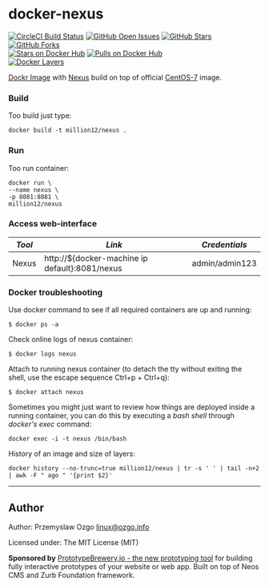 # docker-nexus
[![CircleCI Build Status](https://img.shields.io/circleci/project/million12/docker-nexus/master.svg)](https://circleci.com/gh/millio12/docker-nexus)
[![GitHub Open Issues](https://img.shields.io/github/issues/million12/docker-nexus.svg)](https://github.com/million12/docker-nexus)
[![GitHub Stars](https://img.shields.io/github/stars/million12/docker-nexus.svg)](https://github.com/million12/docker-nexus)
[![GitHub Forks](https://img.shields.io/github/forks/million12/docker-nexus.svg)](https://github.com/million12/docker-nexus)  
[![Stars on Docker Hub](https://img.shields.io/docker/stars/million12/nexus.svg)](https://hub.docker.com/r/million12/nexus)
[![Pulls on Docker Hub](https://img.shields.io/docker/pulls/million12/nexus.svg)](https://hub.docker.com/r/million12/nexus)  
[![Docker Layers](https://badge.imagelayers.io/million12/nexus:latest.svg)](https://hub.docker.com/r/million12/nexus)


[Dockr Image](https://hub.docker.com/r/million12/nexus) with [Nexus](http://www.sonatype.com/nexus/solution-overview) build on top of official [CentOS-7](https://hub.docker.com/_/centos/) image.

### Build
Too build just type:  

    docker build -t million12/nexus .  

### Run
Too run container:  

    docker run \
    --name nexus \
    -p 8081:8081 \
    million12/nexus

### Access web-interface


|*Tool* | *Link* | *Credentials* |
| ------------- | ------------- | ------------- |
| Nexus | http://${docker-machine ip default}:8081/nexus | admin/admin123 |

### Docker troubleshooting


Use docker command to see if all required containers are up and running:

    $ docker ps -a

Check online logs of nexus container:

    $ docker logs nexus

Attach to running nexus container (to detach the tty without exiting the shell,
use the escape sequence Ctrl+p + Ctrl+q):

    $ docker attach nexus

Sometimes you might just want to review how things are deployed inside a running container, you can do this by executing a _bash shell_ through _docker's exec_ command:

    docker exec -i -t nexus /bin/bash

History of an image and size of layers:

    docker history --no-trunc=true million12/nexus | tr -s ' ' | tail -n+2 | awk -F " ago " '{print $2}'

---
## Author

Author: Przemyslaw Ozgo [linux@ozgo.info](mailto:linux@ozgo.info)

Licensed under: The MIT License (MIT)

**Sponsored by** [PrototypeBrewery.io - the new prototyping tool](http://prototypebrewery.io/)
for building fully interactive prototypes of your website or web app. Built on top of
Neos CMS and Zurb Foundation framework.